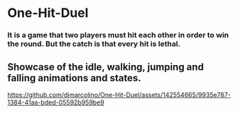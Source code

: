 # One-Hit-Duel
### It is a game that two players must hit each other in order to win the round. But the catch is that every hit is lethal.
## Showcase of the idle, walking, jumping and falling animations and states.


https://github.com/dimarcolino/One-Hit-Duel/assets/142554665/9935e787-1384-41aa-bded-05592b959be9

